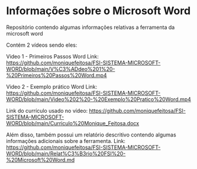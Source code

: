# Informações sobre o Microsoft Word
Repositório contendo algumas informações relativas a ferramenta da microsoft word

Contém 2 vídeos sendo eles:

Video 1 - Primeiros Passos Word
Link: https://github.com/moniquefeitosa/FSI-SISTEMA-MICROSOFT-WORD/blob/main/V%C3%ADdeo%201%20-%20Primeiros%20Passos%20Word.mp4

Video 2 - Exemplo prático Word
Link: https://github.com/moniquefeitosa/FSI-SISTEMA-MICROSOFT-WORD/blob/main/Video%202%20-%20Exemplo%20Pratico%20Word.mp4

Link do currículo usado no vídeo: https://github.com/moniquefeitosa/FSI-SISTEMA-MICROSOFT-WORD/blob/main/Curriculo%20Monique_Feitosa.docx

Além disso, também possui um relatório descritivo contendo algumas informações adicionais sobre a ferramenta. 
Link: https://github.com/moniquefeitosa/FSI-SISTEMA-MICROSOFT-WORD/blob/main/Relat%C3%B3rio%20FSI%20-%20Microsoft%20Word.md

